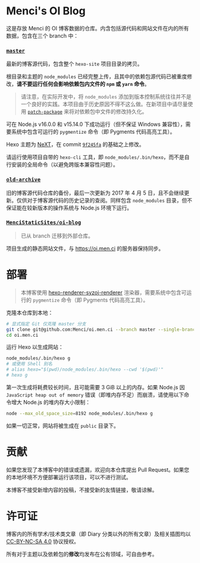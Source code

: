 # Menci's OI Blog

这是存放 Menci 的 OI 博客数据的仓库。内含包括源代码和网站文件在内的所有数据，包含在三个 branch 中：

### [`master`](https://github.com/Menci/oi.men.ci/tree/master)

最新的博客源代码，包含整个 `hexo-site` 项目目录的拷贝。

根目录和主题的 `node_modules` 已经完整上传，且其中的依赖包源代码已被重度修改，**请不要运行任何会影响依赖包内文件的 `npm` 或 `yarn` 命令**。

> 请注意，在实际开发中，将 `node_modules` 添加到版本控制系统往往并不是一个良好的实践。本项目由于历史原因不得不这么做。在新项目中请尽量使用 [`patch-package`](https://www.npmjs.com/package/patch-package) 来将对依赖包中文件的修改持久化。

可在 Node.js v16.0.0 和 v15.14.0 下成功运行（但不保证 Windows 兼容性），需要系统中包含可运行的 `pygmentize` 命令（即 Pygments 代码高亮工具）。

Hexo 主题为 [NeXT](https://github.com/theme-next/hexo-theme-next)，在 commit [`9f245fa`](https://github.com/theme-next/hexo-theme-next/commit/9f245fa8aa5150f294177b5e41d296854028f2ac) 的基础之上修改。

请运行使用项目自带的 `hexo-cli` 工具，即 `node_modules/.bin/hexo`，而不是自行安装的全局命令（以避免跨版本兼容性问题）。


### [`old-archive`](https://github.com/Menci/oi.men.ci/tree/old-archive)

旧的博客源代码仓库的备份，最后一次更新为 2017 年 4 月 5 日，且不会继续更新。仅供对于博客源代码的历史记录的查阅。同样包含 `node_modules` 目录，但不保证能在较新版本的操作系统与 Node.js 环境下运行。


### [`MenciStaticSites/oi-blog`](https://github.com/MenciStaticSites/oi-blog)

> 已从 branch 迁移到外部仓库。

项目生成的静态网站文件，与 https://oi.men.ci 的服务器保持同步。

# 部署

> 本博客使用 [hexo-renderer-syzoj-renderer](https://github.com/Menci/hexo-renderer-syzoj-renderer) 渲染器，需要系统中包含可运行的 `pygmentize` 命令（即 Pygments 代码高亮工具）。

克隆本仓库到本地：

```bash
# 显式指定 Git 仅克隆 master 分支
git clone git@github.com:Menci/oi.men.ci --branch master --single-branch
cd oi.men.ci
```

运行 Hexo 以生成网站：

```bash
node_modules/.bin/hexo g
# 或使用 Shell 别名
# alias hexo="$(pwd)/node_modules/.bin/hexo --cwd '$(pwd)'"
# hexo g
```

第一次生成将耗费较长时间，且可能需要 3 GiB 以上的内存。如果 Node.js 因 `JavaScript heap out of memory` 错误（即堆内存不足）而崩溃，请使用以下命令增大 Node.js 的堆内存大小限制：

```bash
node --max_old_space_size=8192 node_modules/.bin/hexo g
```

如果一切正常，网站将被生成在 `public` 目录下。

# 贡献

如果您发现了本博客中的错误或遗漏，欢迎向本仓库提出 Pull Request。如果您的本地环境不方便部署运行该项目，可以不进行测试。

本博客不接受新增内容的投稿，不接受新的友情链接，敬请谅解。

# 许可证

博客内的所有学术/技术类文章（即 Diary 分类以外的所有文章）及相关插图均以 [CC-BY-NC-SA 4.0](https://creativecommons.org/licenses/by-sa/4.0/) 协议授权。

所有对于主题以及依赖包的**修改**均发布在公有领域，可自由参考。
